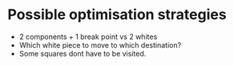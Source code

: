 # Possible optimisation strategies
* 2 components + 1 break point vs 2 whites
* Which white piece to move to which destination?
* Some squares dont have to be visited.